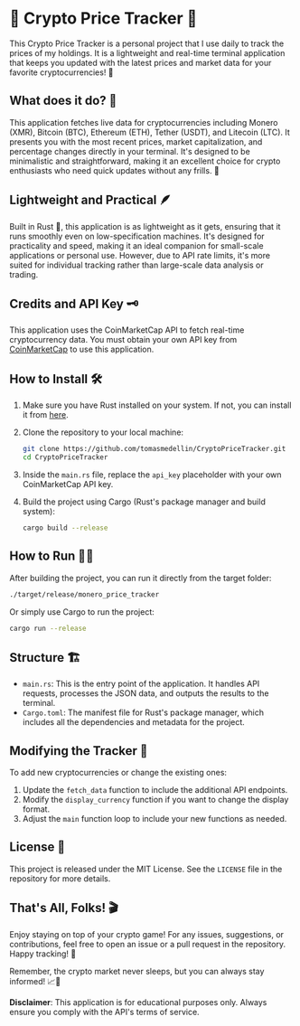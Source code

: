 # 🚀 Crypto Price Tracker 🚀

This Crypto Price Tracker is a personal project that I use daily to track the prices of my holdings. It is a lightweight and real-time terminal application that keeps you updated with the latest prices and market data for your favorite cryptocurrencies! 🎯

## What does it do? 🤔

This application fetches live data for cryptocurrencies including Monero (XMR), Bitcoin (BTC), Ethereum (ETH), Tether (USDT), and Litecoin (LTC). It presents you with the most recent prices, market capitalization, and percentage changes directly in your terminal. It's designed to be minimalistic and straightforward, making it an excellent choice for crypto enthusiasts who need quick updates without any frills. 💸

## Lightweight and Practical 🪶

Built in Rust 🦀, this application is as lightweight as it gets, ensuring that it runs smoothly even on low-specification machines. It's designed for practicality and speed, making it an ideal companion for small-scale applications or personal use. However, due to API rate limits, it's more suited for individual tracking rather than large-scale data analysis or trading.

## Credits and API Key 🗝️

This application uses the CoinMarketCap API to fetch real-time cryptocurrency data. You must obtain your own API key from [CoinMarketCap](https://pro.coinmarketcap.com/signup) to use this application.

## How to Install 🛠️

1. Make sure you have Rust installed on your system. If not, you can install it from [here](https://www.rust-lang.org/tools/install).

2. Clone the repository to your local machine:

   ```bash
   git clone https://github.com/tomasmedellin/CryptoPriceTracker.git
   cd CryptoPriceTracker
   ```

4. Inside the `main.rs` file, replace the `api_key` placeholder with your own CoinMarketCap API key.

5. Build the project using Cargo (Rust's package manager and build system):

   ```bash
   cargo build --release
   ```

## How to Run 🏃‍♂️

After building the project, you can run it directly from the target folder:

```bash
./target/release/monero_price_tracker
```

Or simply use Cargo to run the project:

```bash
cargo run --release
```

## Structure 🏗️

- `main.rs`: This is the entry point of the application. It handles API requests, processes the JSON data, and outputs the results to the terminal.
- `Cargo.toml`: The manifest file for Rust's package manager, which includes all the dependencies and metadata for the project.

## Modifying the Tracker 📝

To add new cryptocurrencies or change the existing ones:

1. Update the `fetch_data` function to include the additional API endpoints.
2. Modify the `display_currency` function if you want to change the display format.
3. Adjust the `main` function loop to include your new functions as needed.

## License 📄

This project is released under the MIT License. See the `LICENSE` file in the repository for more details.

## That's All, Folks! 🎬

Enjoy staying on top of your crypto game! For any issues, suggestions, or contributions, feel free to open an issue or a pull request in the repository. Happy tracking! 🌟

Remember, the crypto market never sleeps, but you can always stay informed! 📈🌙

**Disclaimer**: This application is for educational purposes only. Always ensure you comply with the API's terms of service.


